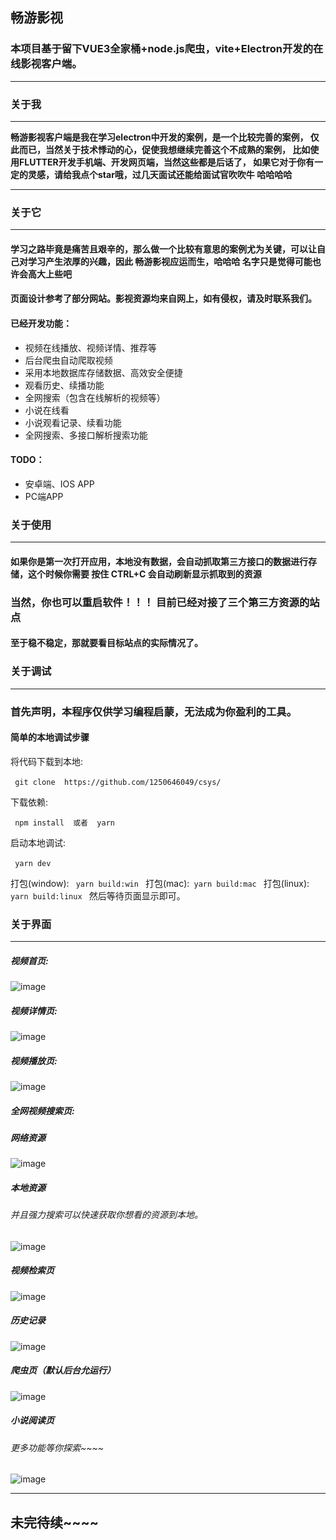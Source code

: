 ## 畅游影视
### 本项目基于留下VUE3全家桶+node.js爬虫，vite+Electron开发的在线影视客户端。
---
### 关于我
---
  **畅游影视客户端是我在学习electron中开发的案例，是一个比较完善的案例，
仅此而已，当然关于技术悸动的心，促使我想继续完善这个不成熟的案例，
比如使用FLUTTER开发手机端、开发网页端，当然这些都是后话了，
如果它对于你有一定的灵感，请给我点个star哦，过几天面试还能给面试官吹吹牛 哈哈哈哈**


---
### 关于它
---
#### 学习之路毕竟是痛苦且艰辛的，那么做一个比较有意思的案例尤为关键，可以让自己对学习产生浓厚的兴趣，因此 畅游影视应运而生，哈哈哈 名字只是觉得可能也许会高大上些吧
#### 页面设计参考了部分网站。影视资源均来自网上，如有侵权，请及时联系我们。

#### 已经开发功能：
* 视频在线播放、视频详情、推荐等
* 后台爬虫自动爬取视频
* 采用本地数据库存储数据、高效安全便捷
* 观看历史、续播功能
* 全网搜索（包含在线解析的视频等）
* 小说在线看
* 小说观看记录、续看功能
* 全网搜索、多接口解析搜索功能
  

#### TODO：
* 安卓端、IOS APP
* PC端APP

### 关于使用
---
#### 如果你是第一次打开应用，本地没有数据，会自动抓取第三方接口的数据进行存储，这个时候你需要 按住 CTRL+C 会自动刷新显示抓取到的资源
### 当然，你也可以重启软件！！！ 目前已经对接了三个第三方资源的站点
#### 至于稳不稳定，那就要看目标站点的实际情况了。


### 关于调试
---
### 首先声明，本程序仅供学习编程启蒙，无法成为你盈利的工具。

#### 简单的本地调试步骤

将代码下载到本地:

​```
git clone  https://github.com/1250646049/csys/
​```

下载依赖:

​```
npm install  或者  yarn 
​```

启动本地调试:

​```
yarn dev
​```

打包(window):
​```
yarn build:win
​```
打包(mac):
​```
yarn build:mac
​```
打包(linux):
​```
yarn build:linux
​```
然后等待页面显示即可。

### 关于界面
---
##### 视频首页:
![image](https://github.com/1250646049/csys/assets/24505978/48273509-2489-4d11-80f3-f319b2c5a45c)

##### 视频详情页:

![image](https://github.com/1250646049/csys/assets/24505978/97682500-cc75-4521-8e6a-bdd9b9953005)

##### 视频播放页:
![image](https://github.com/1250646049/csys/assets/24505978/c44137cd-5461-4a4a-82fe-a49ab6de094f)

##### 全网视频搜索页:
##### 网络资源
![image](https://github.com/1250646049/csys/assets/24505978/4200c87f-bb34-4668-80f1-232eecccb8d1)

##### 本地资源
###### 并且强力搜索可以快速获取你想看的资源到本地。
![image](https://github.com/1250646049/csys/assets/24505978/4454fb01-7681-4873-921c-0927da094075)


##### 视频检索页
![image](https://github.com/1250646049/csys/assets/24505978/55a6d635-2aa1-4abd-8009-f0b0ce1a8fbd)


##### 历史记录
![image](https://github.com/1250646049/csys/assets/24505978/a5849b63-294f-4b5e-8ff4-9f051ef42518)

##### 爬虫页（默认后台允运行）
![image](https://github.com/1250646049/csys/assets/24505978/97189f64-7f04-48f1-9d4e-39569bac5dbc)

##### 小说阅读页
###### 更多功能等你探索~~~~
![image](https://github.com/1250646049/csys/assets/24505978/7bffc4c6-a206-4ba4-8cfe-ebafe22451f6)

---

## 未完待续~~~~
